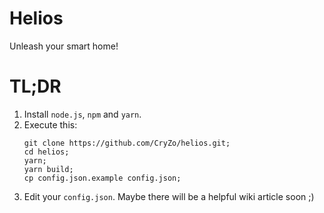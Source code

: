 # Helios
Unleash your smart home!

# TL;DR
1. Install `node.js`, `npm` and `yarn`.
2. Execute this:
	```
	git clone https://github.com/CryZo/helios.git;
	cd helios;
	yarn;
	yarn build;
	cp config.json.example config.json;
	```
3. Edit your `config.json`. Maybe there will be a helpful wiki article soon ;)
